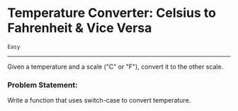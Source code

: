 # Temperature Converter: Celsius to Fahrenheit & Vice Versa

`Easy`

---

Given a temperature and a scale ("C" or "F"), convert it to the other scale.

### Problem Statement:

Write a function that uses switch-case to convert temperature.

